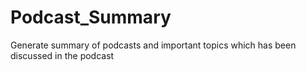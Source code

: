 # Podcast_Summary
Generate summary of podcasts and important topics which has been discussed in the podcast
